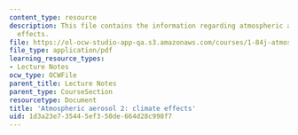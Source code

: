 ```yaml
---
content_type: resource
description: This file contains the information regarding atmospheric aerosol 2-climate
  effects.
file: https://ol-ocw-studio-app-qa.s3.amazonaws.com/courses/1-84j-atmospheric-chemistry-fall-2013/1d3a23e735445ef350de664d28c998f7_MIT1_84JF13_Lec18_aroslWatr.pdf
file_type: application/pdf
learning_resource_types:
- Lecture Notes
ocw_type: OCWFile
parent_title: Lecture Notes
parent_type: CourseSection
resourcetype: Document
title: 'Atmospheric aerosol 2: climate effects'
uid: 1d3a23e7-3544-5ef3-50de-664d28c998f7
---
```


